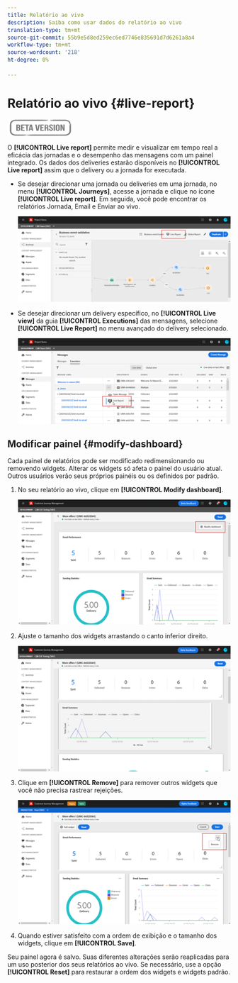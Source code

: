 ```yaml
---
title: Relatório ao vivo
description: Saiba como usar dados do relatório ao vivo
translation-type: tm+mt
source-git-commit: 55b9e5d8ed259ec6ed7746e835691d7d6261a8a4
workflow-type: tm+mt
source-wordcount: '218'
ht-degree: 0%

---
```


# Relatório ao vivo {#live-report}

![](../assets/do-not-localize/badge.png)

O **[!UICONTROL Live report]** permite medir e visualizar em tempo real a eficácia das jornadas e o desempenho das mensagens com um painel integrado.
Os dados dos deliveries estarão disponíveis no **[!UICONTROL Live report]** assim que o delivery ou a jornada for executada.

* Se desejar direcionar uma jornada ou deliveries em uma jornada, no menu **[!UICONTROL Journeys]**, acesse a jornada e clique no ícone **[!UICONTROL Live report]**. Em seguida, você pode encontrar os relatórios Jornada, Email e Enviar ao vivo.

   ![](../assets/report_journey.png)

* Se desejar direcionar um delivery específico, no **[!UICONTROL Live view]** da guia **[!UICONTROL Executions]** das mensagens, selecione **[!UICONTROL Live Report]** no menu avançado do delivery selecionado.

   ![](../assets/report_2.png)

## Modificar painel {#modify-dashboard}

Cada painel de relatórios pode ser modificado redimensionando ou removendo widgets. Alterar os widgets só afeta o painel do usuário atual. Outros usuários verão seus próprios painéis ou os definidos por padrão.

1. No seu relatório ao vivo, clique em **[!UICONTROL Modify dashboard]**.

   ![](../assets/report_modify_1.png)

1. Ajuste o tamanho dos widgets arrastando o canto inferior direito.

   ![](../assets/report_modify_2.png)

1. Clique em **[!UICONTROL Remove]** para remover outros widgets que você não precisa rastrear rejeições.

   ![](../assets/report_modify_3.png)

1. Quando estiver satisfeito com a ordem de exibição e o tamanho dos widgets, clique em **[!UICONTROL Save]**.

Seu painel agora é salvo. Suas diferentes alterações serão reaplicadas para um uso posterior dos seus relatórios ao vivo. Se necessário, use a opção **[!UICONTROL Reset]** para restaurar a ordem dos widgets e widgets padrão.
